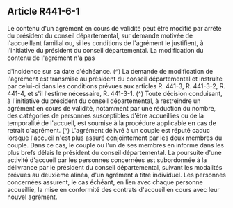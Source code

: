 ## Article R441-6-1

Le contenu d'un agrément en cours de validité peut être modifié par arrêté du président du conseil
départemental, sur demande motivée de l'accueillant familial ou, si les conditions de l'agrément le justifient,
à l'initiative du président du conseil départemental. La modification du contenu de l'agrément n'a pas

d'incidence sur sa date d'échéance. (^)
La demande de modification de l'agrément est transmise au président du conseil départemental et instruite
par celui-ci dans les conditions prévues aux articles R. 441-3, R. 441-3-2, R. 441-4, et s'il l'estime nécessaire,
R. 441-3-1. (^)
Toute décision conduisant, à l'initiative du président du conseil départemental, à restreindre un agrément
en cours de validité, notamment par une réduction du nombre, des catégories de personnes susceptibles
d'être accueillies ou de la temporalité de l'accueil, est soumise à la procédure applicable en cas de retrait
d'agrément. (^)
L'agrément délivré à un couple est réputé caduc lorsque l'accueil n'est plus assuré conjointement par les deux
membres du couple. Dans ce cas, le couple ou l'un de ses membres en informe dans les plus brefs délais
le président du conseil départemental. La poursuite d'une activité d'accueil par les personnes concernées
est subordonnée à la délivrance par le président du conseil départemental, suivant les modalités prévues
au deuxième alinéa, d'un agrément à titre individuel. Les personnes concernées assurent, le cas échéant, en
lien avec chaque personne accueillie, la mise en conformité des contrats d'accueil en cours avec leur nouvel
agrément.

